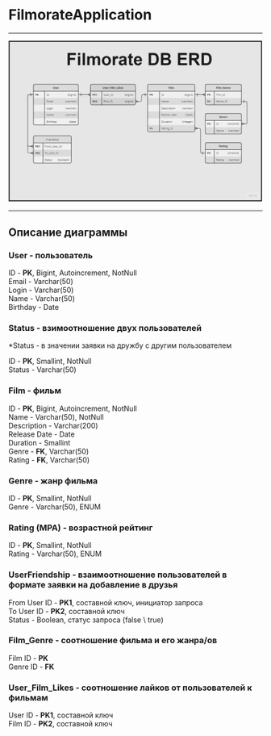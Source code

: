 # FilmorateApplication
_____________
![DB ER Diagram](DB_ERDiagram.PNG)
_____________
## Описание диаграммы

### User - пользователь <br>
ID - **PK**, Bigint, Autoincrement, NotNull <br>
Email - Varchar(50) <br>
Login - Varchar(50) <br>
Name - Varchar(50) <br>
Birthday - Date <br>

### Status - взимоотношение двух пользователей <br>
*Status - в значении заявки на дружбу с другим пользователем <br>

ID - **PK**, Smallint, NotNull <br>
Status - Varchar(50) <br>


### Film - фильм<br>
ID - **PK**, Bigint, Autoincrement, NotNull <br>
Name - Varchar(50), NotNull <br>
Description - Varchar(200) <br>
Release Date - Date <br>
Duration - Smallint <br>
Genre - **FK**, Varchar(50) <br>
Rating - **FK**, Varchar(50) <br>

### Genre - жанр фильма <br>
ID - **PK**, Smallint, NotNull <br>
Genre - Varchar(50), ENUM <br>

### Rating (MPA) - возрастной рейтинг <br>
ID - **PK**, Smallint, NotNull <br>
Rating - Varchar(50), ENUM <br>

### UserFriendship - взаимоотношение пользователей в формате заявки на добавление в друзья
From User ID - **PK1**, составной ключ, инициатор запроса <br>
To User ID - **PK2**, составной ключ <br>
Status - Boolean, статус запроса (false \ true) <br>

### Film_Genre - соотношение фильма и его жанра/ов
Film ID - **PK** <br>
Genre ID - **FK** <br>

### User_Film_Likes - соотношение лайков от пользователей к фильмам
User ID - **PK1**, составной ключ <br>
Film ID - **PK2**, составной ключ <br>






